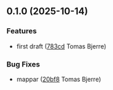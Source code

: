 ## 0.1.0 (2025-10-14)

### Features

-  first draft ([783cd](https://github.com/Forsakringskassan/rimfrost-arbetsgivare-api/commit/783cd05720e0ffb) Tomas Bjerre)  

### Bug Fixes

-  mappar ([20bf8](https://github.com/Forsakringskassan/rimfrost-arbetsgivare-api/commit/20bf889dde14099) Tomas Bjerre)  


